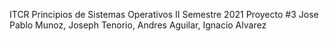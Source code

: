 ITCR Principios de Sistemas Operativos
II Semestre 2021 
Proyecto #3
Jose Pablo Munoz, Joseph Tenorio, Andres Aguilar, Ignacio Alvarez